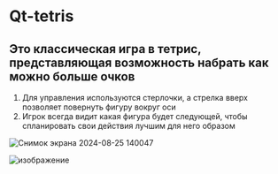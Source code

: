 # Qt-tetris

## Это классическая игра в тетрис, представляющая возможность набрать как можно больше очков

1. Для управления используются стерлочки, а стрелка вверх позволяет повернуть фигуру вокруг оси
2. Игрок всегда видит какая фигура будет следующей, чтобы спланировать свои действия лучшим для него образом

![Снимок экрана 2024-08-25 140047](https://github.com/user-attachments/assets/2a15edc5-4fbb-4cd7-b597-06fcb9be1fe5)

![изображение](https://github.com/user-attachments/assets/70e88c13-b226-46d2-8fd4-31a9b0a7f779)
